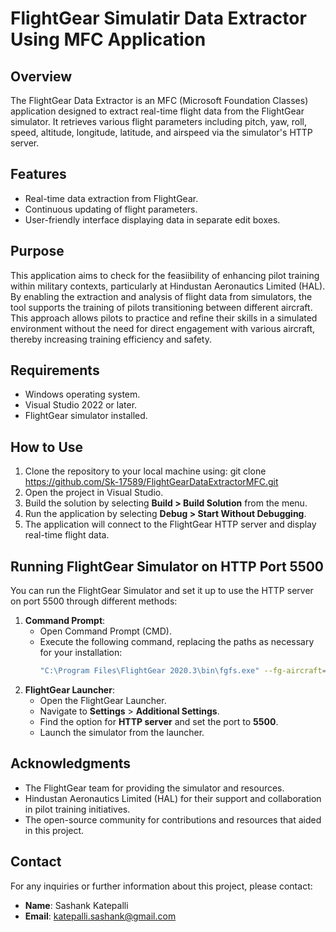 # FlightGear Simulatir Data Extractor Using MFC Application

## Overview
The FlightGear Data Extractor is an MFC (Microsoft Foundation Classes) application designed to extract real-time flight data from the FlightGear simulator. It retrieves various flight parameters including pitch, yaw, roll, speed, altitude, longitude, latitude, and airspeed via the simulator's HTTP server.

## Features
- Real-time data extraction from FlightGear.
- Continuous updating of flight parameters.
- User-friendly interface displaying data in separate edit boxes.

## Purpose
This application aims to check for the feasiibility of enhancing pilot training within military contexts, particularly at Hindustan Aeronautics Limited (HAL). By enabling the extraction and analysis of flight data from simulators, the tool supports the training of pilots transitioning between different aircraft. This approach allows pilots to practice and refine their skills in a simulated environment without the need for direct engagement with various aircraft, thereby increasing training efficiency and safety.

## Requirements
- Windows operating system.
- Visual Studio 2022 or later.
- FlightGear simulator installed.

## How to Use
1. Clone the repository to your local machine using:
git clone https://github.com/Sk-17589/FlightGearDataExtractorMFC.git
2. Open the project in Visual Studio.
3. Build the solution by selecting **Build > Build Solution** from the menu.
4. Run the application by selecting **Debug > Start Without Debugging**.
5. The application will connect to the FlightGear HTTP server and display real-time flight data.

## Running FlightGear Simulator on HTTP Port 5500
You can run the FlightGear Simulator and set it up to use the HTTP server on port 5500 through different methods:
1. **Command Prompt**: 
   - Open Command Prompt (CMD).
   - Execute the following command, replacing the paths as necessary for your installation:
     ```bash
     "C:\Program Files\FlightGear 2020.3\bin\fgfs.exe" --fg-aircraft="C:\Program Files\FlightGear 2020.3\data\Aircraft" --httpd=5500
     ```
2. **FlightGear Launcher**: 
   - Open the FlightGear Launcher.
   - Navigate to **Settings** > **Additional Settings**.
   - Find the option for **HTTP server** and set the port to **5500**.
   - Launch the simulator from the launcher.

## Acknowledgments
- The FlightGear team for providing the simulator and resources.
- Hindustan Aeronautics Limited (HAL) for their support and collaboration in pilot training initiatives.
- The open-source community for contributions and resources that aided in this project.

## Contact
For any inquiries or further information about this project, please contact:
- **Name**: Sashank Katepalli
- **Email**: katepalli.sashank@gmail.com
